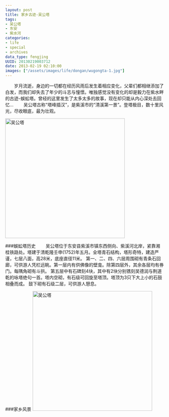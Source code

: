 ```yaml
---
layout: post
title: 家乡古迹-吴公塔
tags: 
- 吴公塔
- 东安
- 紫水河
categories:
- life
- special
- archives
data_type: fengjing
UUID: 20130219003712
date: 2013-02-19 02:10:00
images: ["/assets/images/life/dongan/wugongta-1.jpg"]
---
```

	
  　　岁月流逝，身边的一切都在经历风雨后发生着相应变化，父辈们都相继添加了白发，而我们却失去了年少的斗志与憧憬。唯独感觉没有变化的却是毅力在紫水畔的古迹-蜈蚣塔。曾经的这里发生了太多太多的故事，现在却只能从内心深处去回忆...
  　　吴公塔古称“塔峰插汉”，是紫溪市的“清溪第一景”。登塔极目，数十里风光，尽收眼底，最为壮观。


<a href="{{site.aliyun_oss}}/assets/images/life/dongan/wugongta-1.jpg" rel="prettyPhoto[{{page.UUID}}]" alt="free sql server mointor" >
<img src="{{site.aliyun_oss}}/assets/images/life/dongan/wugongta-1.jpg" width="380px"  alt="吴公塔" class="img-center" />
</a>

###蜈蚣塔历史
  　　吴公塔位于东安县紫溪市镇东西侧向、紫溪河北岸，紧靠湘桂铁路处。塔建于清乾隆壬申(1752)年五月。全塔青石结构，塔形奇特，建造严谨，七层八面，高28米，底座直径11米。
第一、二、四、六层周围砌有青条石回廊，可供游人凭栏远眺。第一层内有供佛像的壁龛。除第四层外，其余各层均有券门。每隅角砌有斗拱。
第五层中有石碑刻4块，其中有2块分别镌刻吴德润与荆道乾的咏塔绝句一首。塔内空砌，有石级可回旋至塔顶。塔顶为3只下大上小的石鼓相叠而成。
鼓下砌有石级二层，可供游人憩息。

###家乡风景
<a href="{{site.aliyun_oss}}/assets/images/life/dongan/wugongta.jpg" rel="prettyPhoto[{{page.UUID}}]" alt="free sql server mointor" >
<img src="{{site.aliyun_oss}}/assets/images/life/dongan/wugongta.jpg" width="380px"  alt="吴公塔" class="img-center" />
</a>
